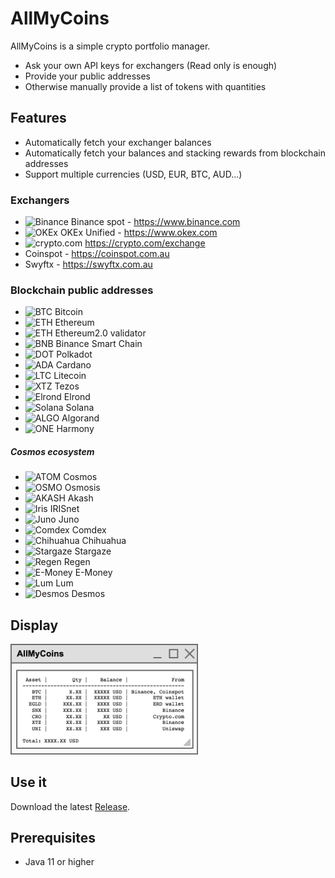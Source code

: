 # AllMyCoins

AllMyCoins is a simple crypto portfolio manager.

- Ask your own API keys for exchangers (Read only is enough)
- Provide your public addresses
- Otherwise manually provide a list of tokens with quantities

## Features

- Automatically fetch your exchanger balances 
- Automatically fetch your balances and stacking rewards from blockchain addresses
- Support multiple currencies (USD, EUR, BTC, AUD...)

### Exchangers

- <img src="https://assets.coingecko.com/markets/images/52/small/binance.jpg" alt="Binance" width="15"/> Binance spot - https://www.binance.com
- <img src="https://assets.coingecko.com/markets/images/96/small/okEX.jpg" alt="OKEx" width="15"/> OKEx Unified - https://www.okex.com
- <img src="https://assets.coingecko.com/markets/images/589/small/crypto_com.jpg" alt="crypto.com" width="15"/> https://crypto.com/exchange
- Coinspot - https://coinspot.com.au
- Swyftx - https://swyftx.com.au

### Blockchain public addresses

- <img src="https://assets.coingecko.com/coins/images/1/thumb_2x/bitcoin.png" alt="BTC" width="15"/> Bitcoin
- <img src="https://assets.coingecko.com/coins/images/279/thumb_2x/ethereum.png" alt="ETH" width="15"/> Ethereum
- <img src="https://assets.coingecko.com/coins/images/279/thumb_2x/ethereum.png" alt="ETH" width="15"/> Ethereum2.0 validator
- <img src="https://assets.coingecko.com/coins/images/825/small/binance-coin-logo.png" alt="BNB" width="15"/> Binance Smart Chain
- <img src="https://assets.coingecko.com/coins/images/12171/small/aJGBjJFU_400x400.jpg" alt="DOT" width="15"/> Polkadot
- <img src="https://assets.coingecko.com/coins/images/975/small/cardano.png" alt="ADA" width="15"/> Cardano
- <img src="https://assets.coingecko.com/coins/images/2/small/litecoin.png?1547033580" alt="LTC" width="15"/> Litecoin
- <img src="https://assets.coingecko.com/coins/images/976/thumb_2x/Tezos-logo.png" alt="XTZ" width="15"/> Tezos
- <img src="https://assets.coingecko.com/coins/images/12335/thumb_2x/Elrond.png" alt="Elrond" width="15"/> Elrond
- <img src="https://assets.coingecko.com/coins/images/4128/thumb_2x/RPU3hzmh_400x400.jpg" alt="Solana" width="15"/> Solana
- <img src="https://assets.coingecko.com/coins/images/4380/thumb_2x/download.png" alt="ALGO" width="15"/> Algorand
- <img src="https://assets.coingecko.com/coins/images/4344/thumb_2x/Y88JAze.png" alt="ONE" width="15"/> Harmony

##### Cosmos ecosystem
- <img src="https://assets.coingecko.com/coins/images/1481/thumb_2x/cosmos_hub.png" alt="ATOM" width="15"/> Cosmos
- <img src="https://assets.coingecko.com/coins/images/16724/small/osmosis.jpeg?1624849879" alt="OSMO" width="15"/> Osmosis
- <img src="https://assets.coingecko.com/coins/images/12785/small/akash-logo.png" alt="AKASH" width="15"/> Akash
- <img src="https://assets.coingecko.com/coins/images/5135/small/IRIS.png" alt="Iris" width="15"/> IRISnet
- <img src="https://assets.coingecko.com/coins/images/19249/small/2021-10-21_11.23.17.jpg" alt="Juno" width="15"/> Juno
- <img src="https://assets.coingecko.com/coins/images/21540/small/_ooQky6B_400x400.jpg?1639447618" alt="Comdex" width="15"/> Comdex
- <img src="https://assets.coingecko.com/coins/images/22485/small/logo_transparent_notext.png?1641901839" alt="Chihuahua" width="15"/> Chihuahua
- <img src="https://assets.coingecko.com/coins/images/22363/small/stargaze.png?1641571154" alt="Stargaze" width="15"/> Stargaze
- <img src="https://assets.coingecko.com/coins/images/16733/small/REGEN.png?1624861317" alt="Regen" width="15"/> Regen
- <img src="https://assets.coingecko.com/coins/images/13722/small/logo-200x200.jpg?1626095888" alt="E-Money" width="15"/> E-Money
- <img src="https://assets.coingecko.com/coins/images/22009/small/lum.png?1640590072" alt="Lum" width="15"/> Lum
- <img src="https://assets.coingecko.com/coins/images/22610/small/dsm.png?1643192656" alt="Desmos" width="15"/> Desmos

## Display

<img src="doc/img/allMyCoinsWindow.png" alt="AllMyCoins Window" width="300"/>

## Use it

Download the latest [Release](https://github.com/thomasWos/AllMyCoins/releases).

## Prerequisites

- Java 11 or higher


